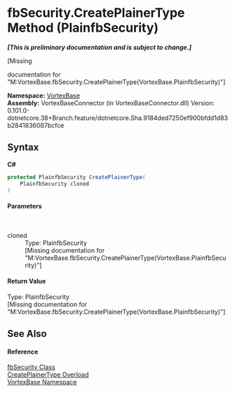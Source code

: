 # fbSecurity.CreatePlainerType Method (PlainfbSecurity)
 _**\[This is preliminary documentation and is subject to change.\]**_

\[Missing <summary> documentation for "M:VortexBase.fbSecurity.CreatePlainerType(VortexBase.PlainfbSecurity)"\]

**Namespace:**&nbsp;<a href="N_VortexBase.md">VortexBase</a><br />**Assembly:**&nbsp;VortexBaseConnector (in VortexBaseConnector.dll) Version: 0.101.0-dotnetcore.38+Branch.feature/dotnetcore.Sha.9184ded7250ef900bfdd1d83b2841836087bcfce

## Syntax

**C#**<br />
``` C#
protected PlainfbSecurity CreatePlainerType(
	PlainfbSecurity cloned
)
```


#### Parameters
&nbsp;<dl><dt>cloned</dt><dd>Type: PlainfbSecurity<br />\[Missing <param name="cloned"/> documentation for "M:VortexBase.fbSecurity.CreatePlainerType(VortexBase.PlainfbSecurity)"\]</dd></dl>

#### Return Value
Type: PlainfbSecurity<br />\[Missing <returns> documentation for "M:VortexBase.fbSecurity.CreatePlainerType(VortexBase.PlainfbSecurity)"\]

## See Also


#### Reference
<a href="T_VortexBase_fbSecurity.md">fbSecurity Class</a><br /><a href="Overload_VortexBase_fbSecurity_CreatePlainerType.md">CreatePlainerType Overload</a><br /><a href="N_VortexBase.md">VortexBase Namespace</a><br />